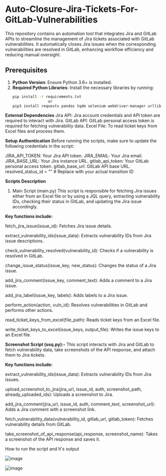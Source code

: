 # Auto-Closure-Jira-Tickets-For-GitLab-Vulnerabilities

This repository contains an automation tool that integrates Jira and GitLab APIs to streamline the management of Jira tickets associated with GitLab vulnerabilities. It automatically closes Jira issues when the corresponding vulnerabilities are resolved in GitLab, enhancing workflow efficiency and reducing manual oversight.

## Prerequisites

1. **Python Version**: Ensure Python 3.6+ is installed.
2. **Required Python Libraries**: Install the necessary libraries by running:
   ```bash
   pip install -r requirements.txt
                   or
   pip3 install requests pandas tqdm selenium webdriver-manager urllib3

**External Dependencies**
Jira API: Jira account credentials and API token are required to interact with Jira.
GitLab API: GitLab personal access token is required for fetching vulnerability data.
Excel File: To read ticket keys from Excel files and process them.

**Setup Authentication**
Before running the scripts, make sure to update the following credentials in the script:

JIRA_API_TOKEN: Your Jira API token.
JIRA_EMAIL: Your Jira email.
JIRA_BASE_URL: Your Jira instance URL.
gitlab_api_token: Your GitLab personal access token.
gitlab_base_url: GitLab API base URL.
resolved_status_id = ""  # Replace with your actual transition ID


**Scripts Description**
1. Main Script (main.py)
This script is responsible for fetching Jira issues either from an Excel file or by using a JQL query, extracting vulnerability IDs, checking their status in GitLab, and updating the Jira issue accordingly.

**Key functions include:**

fetch_jira_issue(issue_id): Fetches Jira issue details.

extract_vulnerability_ids(issue_data): Extracts vulnerability IDs from Jira issue descriptions.

check_vulnerability_resolved(vulnerability_id): Checks if a vulnerability is resolved in GitLab.

change_issue_status(issue_key, new_status): Changes the status of a Jira issue.

add_jira_comment(issue_key, comment_text): Adds a comment to a Jira issue.

add_jira_label(issue_key, labels): Adds labels to a Jira issue.

perform_action(action, vuln_id): Resolves vulnerabilities in GitLab and performs other actions.

read_ticket_keys_from_excel(file_path): Reads ticket keys from an Excel file.

write_ticket_keys_to_excel(issue_keys, output_file): Writes the issue keys to an Excel file.

**Screenshot Script (ssq.py):-** 
This script interacts with Jira and GitLab to fetch vulnerability data, take screenshots of the API response, and attach them to Jira tickets.

**Key functions include:**

extract_vulnerability_ids(issue_data): Extracts vulnerability IDs from Jira issues.

upload_screenshot_to_jira(jira_url, issue_id, auth, screenshot_path, already_uploaded_ids): Uploads a screenshot to Jira.

add_jira_comment(jira_url, issue_id, auth, comment_text, screenshot_url): Adds a Jira comment with a screenshot link.

fetch_vulnerability_data(vulnerability_id, gitlab_url, gitlab_token): Fetches vulnerability details from GitLab.

take_screenshot_of_api_response(api_response, screenshot_name): Takes a screenshot of the API response and saves it.

How to run the script and It's output 

![image](https://github.com/user-attachments/assets/c3b556de-9048-4dd3-b4ee-ce6ec0e3c847)





![image](https://github.com/user-attachments/assets/03c435fa-4321-43d8-af90-50a17d813159)


